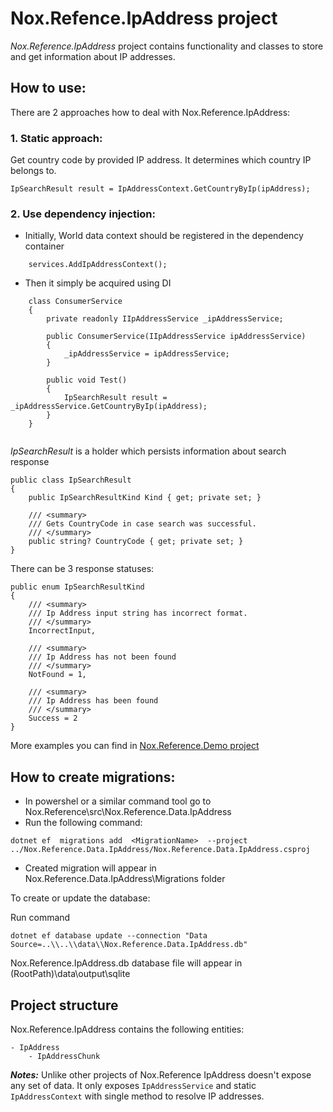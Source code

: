 # Nox.Refence.IpAddress project

*Nox.Reference.IpAddress* project contains functionality and classes to store and get information about IP addresses.

## How to use:

There are 2 approaches how to deal with Nox.Reference.IpAddress:

### 1. Static approach: 

Get country code by provided IP address. It determines which country IP belongs to.

```
IpSearchResult result = IpAddressContext.GetCountryByIp(ipAddress);
```

	
### 2. Use dependency injection:
- Initially, World data context should be registered in the dependency container

```
    services.AddIpAddressContext();
```

- Then it simply be acquired using DI

```
    class ConsumerService
	{
		private readonly IIpAddressService _ipAddressService;
		
		public ConsumerService(IIpAddressService ipAddressService)
		{
			_ipAddressService = ipAddressService;
		}
		
		public void Test()
		{
			IpSearchResult result = _ipAddressService.GetCountryByIp(ipAddress);
		}
	}
	
```

*IpSearchResult* is a holder which persists information about search response

```
public class IpSearchResult
{
    public IpSearchResultKind Kind { get; private set; }
    
    /// <summary>
    /// Gets CountryCode in case search was successful.
    /// </summary>
    public string? CountryCode { get; private set; }
}
```

There can be 3 response statuses:

```
public enum IpSearchResultKind
{
    /// <summary>
    /// Ip Address input string has incorrect format.
    /// </summary>
    IncorrectInput,

    /// <summary>
    /// Ip Address has not been found
    /// </summary>
    NotFound = 1,

    /// <summary>
    /// Ip Address has been found
    /// </summary>
    Success = 2
}
```

More examples you can find in  [Nox.Reference.Demo project](https://github.com/NoxOrg/Nox.Reference/blob/main/src/Nox.Demo/Program.cs "Examples")

## How to create migrations:
- In powershel or a similar command tool go to Nox.Reference\src\Nox.Reference.Data.IpAddress
- Run the following command:   

`dotnet ef  migrations add  <MigrationName>  --project ../Nox.Reference.Data.IpAddress/Nox.Reference.Data.IpAddress.csproj`

- Created migration will appear in Nox.Reference.Data.IpAddress\\Migrations folder

To create or update the database:

Run command

`
dotnet ef database update --connection "Data Source=..\\..\\data\\Nox.Reference.Data.IpAddress.db"
`

Nox.Reference.IpAddress.db database file will appear in (RootPath)\data\output\sqlite

## Project structure		
Nox.Reference.IpAddress contains the following entities:

	- IpAddress
		- IpAddressChunk
		
		
***Notes:***
Unlike other projects of Nox.Reference IpAddress doesn't expose any set of data. It only exposes `IpAddressService` and static `IpAddressContext` 
with single method to resolve IP addresses.
